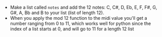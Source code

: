 -   Make a list called `notes` and add the 12 notes: C, C#, D, Eb, E, F, F#, G, G#, A, Bb and B to your list (list of length 12).
-   When you apply the mod 12 function to the midi value you'll get a number ranging from 0 to 11, which works well for python since the index of a list starts at 0, and will go to 11 for a length 12 list
